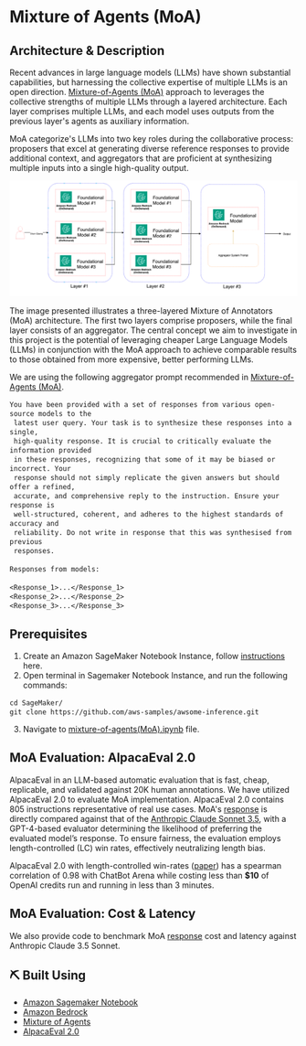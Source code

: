 # Mixture of Agents (MoA)

## Architecture & Description

Recent advances in large language models (LLMs) have shown substantial capabilities, but harnessing the collective expertise of multiple LLMs is an open direction. [Mixture-of-Agents (MoA)](https://github.com/togethercomputer/MoA) approach to leverages the collective strengths of multiple LLMs through a layered architecture. Each layer comprises multiple LLMs, and each model uses outputs from the previous layer's agents as auxiliary information.

MoA categorize's LLMs into two key roles during the collaborative process: proposers that excel at generating diverse reference responses to provide additional context, and aggregators that are proficient at synthesizing multiple inputs into a single high-quality output. 

![Architecture](/2.projects/mixture-of-agents/architecture-advanced.png)

The image presented illustrates a three-layered Mixture of Annotators (MoA) architecture. The first two layers comprise proposers, while the final layer consists of an aggregator. The central concept we aim to investigate in this project is the potential of leveraging cheaper Large Language Models (LLMs) in conjunction with the MoA approach to achieve comparable results to those obtained from more expensive, better performing LLMs.

We are using the following aggregator prompt recommended in [Mixture-of-Agents (MoA)](https://github.com/togethercomputer/MoA). 

```
You have been provided with a set of responses from various open-source models to the
 latest user query. Your task is to synthesize these responses into a single, 
 high-quality response. It is crucial to critically evaluate the information provided
 in these responses, recognizing that some of it may be biased or incorrect. Your
 response should not simply replicate the given answers but should offer a refined, 
 accurate, and comprehensive reply to the instruction. Ensure your response is 
 well-structured, coherent, and adheres to the highest standards of accuracy and 
 reliability. Do not write in response that this was synthesised from previous 
 responses.

Responses from models:

<Response_1>...</Response_1>
<Response_2>...</Response_2>
<Response_3>...</Response_3>
```


## Prerequisites

1. Create an Amazon SageMaker Notebook Instance, follow [instructions](https://docs.aws.amazon.com/sagemaker/latest/dg/gs-setup-working-env.html) here. 
2. Open terminal in Sagemaker Notebook Instance, and run the following commands:

```
cd SageMaker/
git clone https://github.com/aws-samples/awsome-inference.git
```

3. Navigate to [mixture-of-agents(MoA).ipynb](/2.projects/mixture-of-agents/mixture-of-agents(MoA).ipynb) file.

## MoA Evaluation: AlpacaEval 2.0

AlpacaEval in an LLM-based automatic evaluation that is fast, cheap, replicable, and validated against 20K human annotations. We have utilized AlpacaEval 2.0 to evaluate MoA implementation. AlpacaEval 2.0 contains 805 instructions representative of real use cases. MoA's [response](/2.projects/mixture-of-agents/outputs/anthropic.claude-3-haiku-20240307-v1_0-moa-round-11.json) is directly compared against that of the [Anthropic Claude Sonnet 3.5](/2.projects/mixture-of-agents/alpaca_eval/results/claude-3-5-sonnet-20240620/model_outputs.json), with a GPT-4-based evaluator determining the likelihood of preferring the evaluated model’s response. To ensure fairness, the evaluation employs length-controlled (LC) win rates, effectively neutralizing length bias.

AlpacaEval 2.0 with length-controlled win-rates ([paper](/2.projects/mixture-of-agents/alpaca_eval)) has a spearman correlation of 0.98 with ChatBot Arena while costing less than <b>$10</b> of OpenAI credits run and running in less than 3 minutes. 

## MoA Evaluation: Cost & Latency

We also provide code to benchmark MoA [response](/2.projects/mixture-of-agents/outputs/anthropic.claude-3-haiku-20240307-v1_0-moa-extended-eval-set-round-11.json) cost and latency against Anthropic Claude 3.5 Sonnet.

## ⛏️ Built Using <a name = "built_using"></a>

- [Amazon Sagemaker Notebook](https://docs.aws.amazon.com/sagemaker/latest/dg/nbi.html) 
- [Amazon Bedrock](https://aws.amazon.com/bedrock/)
- [Mixture of Agents](https://github.com/togethercomputer/MoA)
- [AlpacaEval 2.0](https://github.com/tatsu-lab/alpaca_eval)